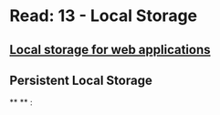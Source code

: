 # Read: 13 - Local Storage

## [Local storage for web applications](http://diveinto.html5doctor.com/storage.html)

## Persistent Local Storage

** ** : 